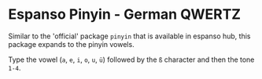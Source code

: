 # Espanso Pinyin - German QWERTZ

Similar to the 'official' package `pinyin` that is available in espanso hub, this package expands to the pinyin vowels.

Type the vowel (`a`, `e`, `i`, `o`, `u`, `ü`) followed by the `ß` character and then the tone `1-4`.